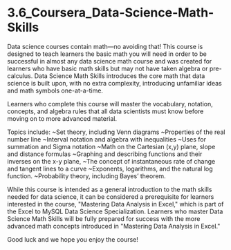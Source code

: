 # 3.6_Coursera_Data-Science-Math-Skills
Data science courses contain math—no avoiding that! This course is designed to teach learners the basic math you will need in order to be successful in almost any data science math course and was created for learners who have basic math skills but may not have taken algebra or pre-calculus. Data Science Math Skills introduces the core math that data science is built upon, with no extra complexity, introducing unfamiliar ideas and math symbols one-at-a-time. 

Learners who complete this course will master the vocabulary, notation, concepts, and algebra rules that all data scientists must know before moving on to more advanced material.

Topics include:
~Set theory, including Venn diagrams
~Properties of the real number line
~Interval notation and algebra with inequalities
~Uses for summation and Sigma notation
~Math on the Cartesian (x,y) plane, slope and distance formulas
~Graphing and describing functions and their inverses on the x-y plane,
~The concept of instantaneous rate of change and tangent lines to a curve
~Exponents, logarithms, and the natural log function.
~Probability theory, including Bayes’ theorem.

While this course is intended as a general introduction to the math skills needed for data science, it can be considered a prerequisite for learners interested in the course, "Mastering Data Analysis in Excel," which is part of the Excel to MySQL Data Science Specialization.  Learners who master Data Science Math Skills will be fully prepared for success with the more advanced math concepts introduced in "Mastering Data Analysis in Excel." 

Good luck and we hope you enjoy the course!
